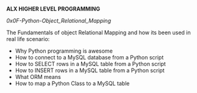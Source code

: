 __ALX HIGHER LEVEL PROGRAMMING__

_0x0F-Python-Object_Relational_Mapping_

The Fundamentals of object Relational Mapping and how its been used in real life scenario:

*    Why Python programming is awesome
*    How to connect to a MySQL database from a Python script
*    How to SELECT rows in a MySQL table from a Python script
*    How to INSERT rows in a MySQL table from a Python script
*    What ORM means
*    How to map a Python Class to a MySQL table

